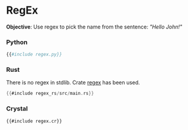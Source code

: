 # RegEx

**Objective**: Use regex to pick the name from the sentence: *"Hello John!"*

### Python

```python
{{#include regex.py}}
```

### Rust

There is no regex in stdlib. Crate [regex](https://docs.rs/regex/latest/regex/) has been used.

```rust
{{#include regex_rs/src/main.rs}}
```

### Crystal

```crystal
{{#include regex.cr}}
```
